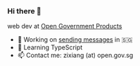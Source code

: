 ### Hi there 👋

web dev at [Open Government Products](https://github.com/opengovsg/)

- 🔭 Working on [sending messages](https://github.com/opengovsg/postmangovsg) in 🇸🇬
- 🌱 Learning TypeScript
- 📫 Contact me: zixiang (at) open.gov.sg
